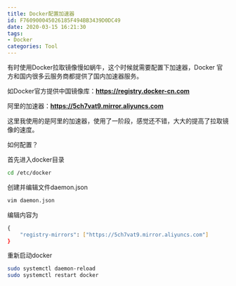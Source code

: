 ```yaml
---
title: Docker配置加速器
id: F760900045026185F494BB3439D0DC49
date: 2020-03-15 16:21:30
tags:
- Docker
categories: Tool
---
```


有时使用Docker拉取镜像慢如蜗牛，这个时候就需要配置下加速器，Docker 官方和国内很多云服务商都提供了国内加速器服务。

如Docker官方提供中国镜像库：**https://registry.docker-cn.com**

阿里的加速器：**https://5ch7vat9.mirror.aliyuncs.com**

<!-- more -->

这里我使用的是阿里的加速器，使用了一阶段，感觉还不错，大大的提高了拉取镜像的速度。

如何配置？

首先进入docker目录

```bash
cd /etc/docker
```

创建并编辑文件daemon.json

```bash
vim daemon.json
```

编辑内容为

```bash
{     
    "registry-mirrors": ["https://5ch7vat9.mirror.aliyuncs.com"]  
}
```

重新启动docker

```bash
sudo systemctl daemon-reload 
sudo systemctl restart docker 
```



